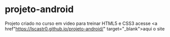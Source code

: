 # projeto-android
Projeto criado no curso em video para treinar HTML5 e CSS3
acesse <a href"https://lscastr0.github.io/projeto-android/" target="_blank">aqui o site</a>
